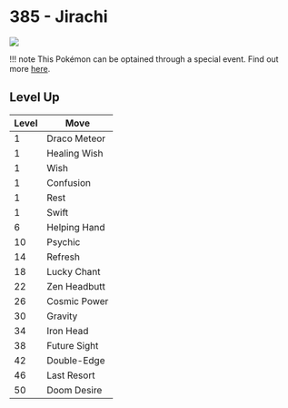 # 385 - Jirachi
![][385]

!!! note
    This Pokémon can be optained through a special event. Find out more [here](../../../special_events/#jirachi).

## Level Up

Level | Move
---   | ---
  1   | Draco Meteor
  1   | Healing Wish
  1   | Wish
  1   | Confusion
  1   | Rest
  1   | Swift
  6   | Helping Hand
 10   | Psychic
 14   | Refresh
 18   | Lucky Chant
 22   | Zen Headbutt
 26   | Cosmic Power
 30   | Gravity
 34   | Iron Head
 38   | Future Sight
 42   | Double-Edge
 46   | Last Resort
 50   | Doom Desire



[385]: ../img/pokemon/385.png
